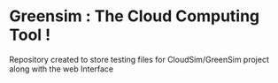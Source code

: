 # Greensim : The Cloud Computing Tool !
Repository created to store testing files for CloudSim/GreenSim project along with the web Interface
 
